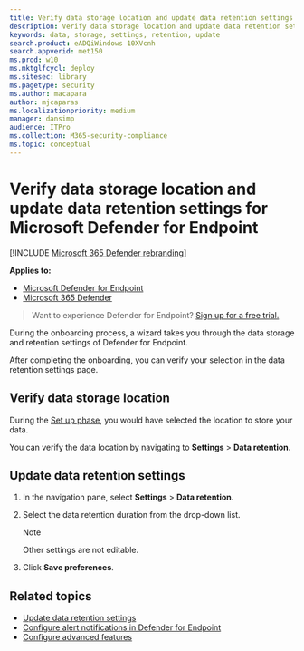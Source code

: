 ```yaml
---
title: Verify data storage location and update data retention settings 
description: Verify data storage location and update data retention settings for Microsoft Defender Advanced Threat Protection
keywords: data, storage, settings, retention, update
search.product: eADQiWindows 10XVcnh
search.appverid: met150
ms.prod: w10
ms.mktglfcycl: deploy
ms.sitesec: library
ms.pagetype: security
ms.author: macapara
author: mjcaparas
ms.localizationpriority: medium
manager: dansimp
audience: ITPro
ms.collection: M365-security-compliance 
ms.topic: conceptual
---
```

# Verify data storage location and update data retention settings for Microsoft Defender for Endpoint

[!INCLUDE [Microsoft 365 Defender rebranding](../../includes/microsoft-defender.md)]


**Applies to:**
- [Microsoft Defender for Endpoint](https://go.microsoft.com/fwlink/p/?linkid=2146631)
- [Microsoft 365 Defender](https://go.microsoft.com/fwlink/?linkid=2118804)

>Want to experience Defender for Endpoint? [Sign up for a free trial.](https://www.microsoft.com/microsoft-365/windows/microsoft-defender-atp?ocid=docs-wdatp-gensettings-abovefoldlink)

During the onboarding process, a wizard takes you through the data storage and retention settings of Defender for Endpoint. 

After completing the onboarding, you can verify your selection in the data retention settings page.

## Verify data storage location
During the [Set up phase](production-deployment.md), you would have selected the location to store your data. 

You can verify the data location by navigating to **Settings** > **Data retention**.

## Update data retention settings

1. In the navigation pane, select **Settings** > **Data retention**.

2. Select the data retention duration from the drop-down list.

    > [!NOTE]
    > Other settings are not editable.

3. Click **Save preferences**.


## Related topics
- [Update data retention settings](data-retention-settings.md)
- [Configure alert notifications in Defender for Endpoint](configure-email-notifications.md)
- [Configure advanced features](advanced-features.md)
